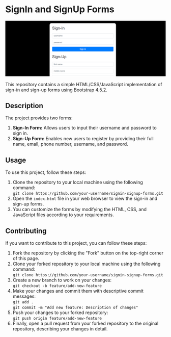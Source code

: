 <!DOCTYPE html>
<html lang="en">
<head>
    <meta charset="UTF-8">
    <meta name="viewport" content="width=device-width, initial-scale=1.0">
</head>
<body>
    <h1>SignIn and SignUp Forms</h1>
    <img src="https://github.com/ALI-RUBASS/User-Authentification-HTML-Bootstrap-Javascript./blob/main/display.png" alt="Display Image">
    <p>This repository contains a simple HTML/CSS/JavaScript implementation of sign-in and sign-up forms using Bootstrap 4.5.2.</p>
    <h2>Description</h2>
    <p>The project provides two forms:</p>
    <ol>
        <li><strong>Sign-In Form:</strong> Allows users to input their username and password to sign in.</li>
        <li><strong>Sign-Up Form:</strong> Enables new users to register by providing their full name, email, phone number, username, and password.</li>
    </ol>
    <h2>Usage</h2>
    <p>To use this project, follow these steps:</p>
    <ol>
        <li>Clone the repository to your local machine using the following command:<br>
            <code>git clone https://github.com/your-username/signin-signup-forms.git</code></li>
        <li>Open the <code>index.html</code> file in your web browser to view the sign-in and sign-up forms.</li>
        <li>You can customize the forms by modifying the HTML, CSS, and JavaScript files according to your requirements.</li>
    </ol>
    <h2>Contributing</h2>
    <p>If you want to contribute to this project, you can follow these steps:</p>
    <ol>
        <li>Fork the repository by clicking the "Fork" button on the top-right corner of this page.</li>
        <li>Clone your forked repository to your local machine using the following command:<br>
            <code>git clone https://github.com/your-username/signin-signup-forms.git</code></li>
        <li>Create a new branch to work on your changes:<br>
            <code>git checkout -b feature/add-new-feature</code></li>
        <li>Make your changes and commit them with descriptive commit messages:<br>
            <code>git add .<br>git commit -m "Add new feature: Description of changes"</code></li>
        <li>Push your changes to your forked repository:<br>
            <code>git push origin feature/add-new-feature</code></li>
        <li>Finally, open a pull request from your forked repository to the original repository, describing your changes in detail.</li>
    </ol>
</body>
</html>
